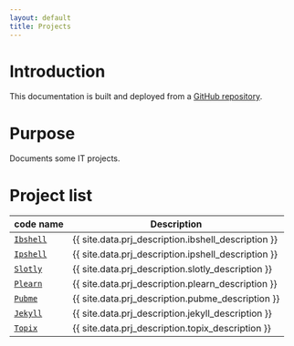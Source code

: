 ```yaml
---
layout: default
title: Projects
---
```


[//]: #(Reference)
[repo_source]: https://github.com/abelgacem/project
[prj_slotly]:  ./list/slotly/README
[prj_ibshell]: ./list/ibshell/README
[prj_ipshell]: ./list/ipshell/README
[prj_jekyll]:  ./list/jekyll/README
[prj_plearn]:  ./list/plearn/README
[prj_pubme]:   ./list/pubme/README
[prj_topix]:   ./list/topix/README


# Introduction
This documentation is built and deployed from a [GitHub repository][repo_source].

# Purpose
Documents some IT projects.




# Project list

|code name|Description|
|-|-|
|[`Ibshell`][prj_ibshell]|{{ site.data.prj_description.ibshell_description }}|
|[`Ipshell`][prj_ipshell]|{{ site.data.prj_description.ipshell_description }}|
|[`Slotly`][prj_slotly]|{{ site.data.prj_description.slotly_description }}|
|[`Plearn`][prj_plearn]|{{ site.data.prj_description.plearn_description }}|
|[`Pubme`][prj_pubme]|{{ site.data.prj_description.pubme_description }}|
|[`Jekyll`][prj_jekyll]|{{ site.data.prj_description.jekyll_description }}|
|[`Topix`][prj_jekyll]|{{ site.data.prj_description.topix_description }}|


<br>

